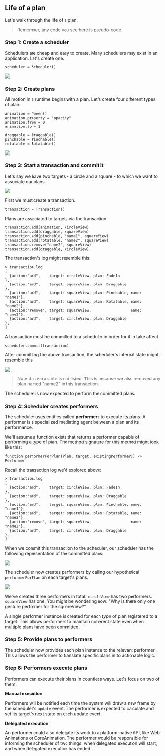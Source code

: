 ## Life of a plan

Let's walk through the life of a plan.

>Remember, any code you see here is pseudo-code.

### Step 1: Create a scheduler

Schedulers are cheap and easy to create. Many schedulers may exist in an application. Let's create one.

    scheduler = Scheduler()

![](../../_assets/LifeOfAPlan-step1.svg)

### Step 2: Create plans

All motion in a runtime begins with a plan. Let's create four different types of plan:

    animation = Tween()
    animation.property = "opacity"
    animation.from = 0
    animation.to = 1
    
    draggable = Draggable()
    pinchable = Pinchable()
    rotatable = Rotatable()

![](../../_assets/LifeOfAPlan-step2.svg)

### Step 3: Start a transaction and commit it

Let's say we have two targets - a circle and a square - to which we want to associate our plans.

![](../../_assets/LifeOfAPlan-step3-targets.svg)

First we must create a transaction.

    transaction = Transaction()

Plans are associated to targets via the transaction.

    transaction.add(animation, circleView)
    transaction.add(draggable, squareView)
    transaction.add(pinchable, "name1", squareView)
    transaction.add(rotatable, "name2", squareView)
    transaction.remove("name2", squareView)
    transaction.add(draggable, circleView)

The transaction's log might resemble this:

    > transaction.log
    [
      {action:"add",    target: circleView, plan: FadeIn                  },
      {action:"add",    target: squareView, plan: Draggable               },
      {action:"add",    target: squareView, plan: Pinchable, name: "name1"},
      {action:"add",    target: squareView, plan: Rotatable, name: "name2"},
      {action:"remove", target: squareView,                  name: "name2"},
      {action:"add",    target: circleView, plan: Draggable               },
    ]

A transaction must be committed to a scheduler in order for it to take affect.

    scheduler.commit(transaction)

After committing the above transaction, the scheduler's internal state might resemble this:

![](../../_assets/TargetManagers.svg)

> Note that `Rotatable` is not listed. This is because we also removed any plan named "name2" in this transaction.

The scheduler is now expected to perform the committed plans.

### Step 4: Scheduler creates performers

The scheduler uses entities called **performers** to execute its plans. A performer is a specialized mediating agent between a plan and its performance.

We'll assume a function exists that returns a performer capable of performing a type of plan. The method signature for this method might look like this:

    function performerForPlan(Plan, target, existingPerformers) -> Performer

Recall the transaction log we'd explored above:

    > transaction.log
    [
      {action:'add",    target: circleView, plan: FadeIn                  },
      {action:'add",    target: squareView, plan: Draggable               },
      {action:'add",    target: squareView, plan: Pinchable, name: "name1"},
      {action:'add",    target: squareView, plan: Rotatable, name: "name2"},
      {action:'remove", target: squareView,                  name: "name2"},
      {action:'add",    target: circleView, plan: Draggable               },
    ]

When we commit this transaction to the scheduler, our scheduler has the following representation of the committed plans:

![](../../_assets/TargetManagers.svg)

The scheduler now creates performers by calling our hypothetical `performerForPlan` on each target's plans.

![](../../_assets/Executors.svg)

We've created three performers in total. `circleView` has two performers. `squareView` has one. You might be wondering now: "Why is there only one gesture performer for the squareView?"

A single performer instance is created for each _type_ of plan registered to a target. This allows performers to maintain coherent state even when multiple plans have been committed.

### Step 5: Provide plans to performers

The scheduler now provides each plan instance to the relevant performer. This allows the performer to translate specific plans in to actionable logic.

### Step 6: Performers execute plans

Performers can execute their plans in countless ways. Let's focus on two of them.

**Manual execution**

Performers will be notified each time the system will draw a new frame by the scheduler's `update` event. The performer is expected to calculate and set its target's next state on each update event.

**Delegated execution**

An performer could also delegate its work to a platform-native API, like Web Animations or  CoreAnimation. The performer would be responsible for informing the scheduler of two things: when delegated execution will start, and when delegated execution has ended.

<!--

LGTM:
- appsforartists

-->